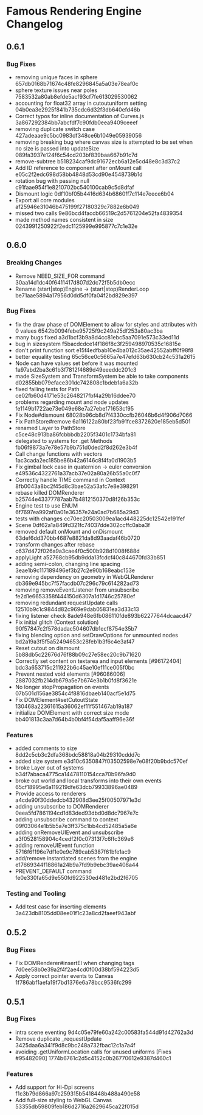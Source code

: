 # Famous Rendering Engine Changelog

## 0.6.1

### Bug Fixes

- removing unique faces in sphere 657db0168b71674c48fe8296845a5a03e78eaf0c
- sphere texture issues near poles 7583532a80ab8efde5acf93cf7fe613029530062
- accounting for float32 array in cutoutuniform setting 04b0ea3e2925f841b735cdc6d32f3db640efd46b
- Correct typos for inline documentation of Curves.js 3a867292384bb7abcfdf7c90fdb0eea9409ceeef
- removing duplicate switch case 427adeaae9c5bc0983df348ce6b1049e05939056
- removing breaking bug where canvas size is attempted to be set when no size is passed into updateSize 089fa3937e124f6c54cd203bf839baa667b91c7d
- remove-subtree b518234caf9dc91672ecb6a12e5cd48e8c3d37c2
- Add ID reference to component after onMount call e05c2f2edc698d58bb4848d53cd90e4548739b1d
- rotation bug with passing null c91faae954f1e8210702bc540100cab9c5d8dfaf
- Dismount logic 0df10bf05b4416d634b6860ff7c114e7eece6b04
- Export all core modules af25946e31046b475199f27180329c7882e6b049
- missed two calls 9e86bcd4faccb66519c2d5761204e52fa4839354
- made method names consistent in size 0243991250922f2edc1125999e995877c7c1e32e


## 0.6.0

### Breaking Changes

- Remove NEED_SIZE_FOR command 30aa14d1dc40f6411417d807d2dc72f5b5db0ecc
- Rename (start|stop)Engine -> (start|stop)RenderLoop be71aae5894a17956d0dd5df0fa04f2bd829e397

### Bug Fixes

- fix the draw phase of DOMElement to allow for styles and attributes with 0 values 6542b0094febe95725f9c249a25df253a80ac3ba
- many bugs fixed a3d1bcf3b9a8d4cc81ebc5aa7091e573c33ed11d
- bug in sizesystem f5bacdcdce14f186f8c3f259498970535c16815e
- don't print function sort e15f4edfbab10e4ba012c35ae42552abff0f98f8
- better equality testing 65c56ce0c5665a7e47efd63b630cb24c531a2615
- Node can have values set before it was mounted 1a97abd2ba3c61b3f7812f4689d49eeeddc201c3
- made SizeSystem and TransformSystem be able to take components d02855bb079eface301dc742808c1bdeb1a6a32b
- fixed failing tests for Path ce02fb60d4171e53c2648217fbf4a29b16ddee70
- problems regarding mount and node updates fe1149b1722ae73e049e68e7a27ebef71653cf95
- Fix Node#dismount 68028b96cb8d7f4330ccfb26046b6d4f906d7066
- Fix PathStore#remove 6a116122a80bf23fb91fce8372620e185eb5d501
- renamed Layer to PathStore c5ce48c913ba86fcbbbdb2205f3401c1734bfa81
- delegated to systems for .get Methods fb06f9873a7e78e57b9b751d0ded2f8d262e3b4f
- Call change functions with vectors 1ac3cada2ec185be86b42a6146c8f4fa0d1903b5
- Fix gimbal lock case in quaternion -> euler conversion e49536c4322761a37acb37e02a80a26b55a0c0f7
- Correctly handle TIME command in Context 8fb0043a8bc2f45d8c3bae52a53afc7e8e398291
- rebase killed DOMRenderer b25744e43377787aab7b4812150370d8f26b353c
- Engine test to use ENUM 6f7697ea992af0a01e36357e24a0ad7b685a29d3
- tests with changes cc70ec20503009ea1acd448225dc12542e191fef
- Scene 0df62a1a849fd321fc74037dde302ccffc0aba3f
- removed default onMount and onDismount 63def6dd370bb4687e8821da8d93aadaf46b0720
- transform changes after rebase c637d472f026a9a3cae4f0c500b928d1008f688d
- applyLight a52768cb95db9dda13fcdcf40c844670fd33b851
- adding semi-colon, changing line spacing 3eae1b9c117189496ef3b27c2e90b168eabc153e
- removing dependency on geometry in WebGLRenderer db369e945bc7f57facdb07c296c79c614282ad73
- removing removeEventListener from unsubscribe fe2d1e6653358f444150d6307a1d1746c25780ef
- removing redundant requestUpdate calls 12510b9c1c9844d82c969e9dab05831ea3d33c13
- fixing listener check 8ade948e6fb086110fde893b62277644dcaacd47
- Fix initial glitch (Context solution) 90f57847c2f578dadac504607db1ecf8754e35b7
- fixing blending option and setDrawOptions for unmounted nodes bd2a19a3f5f5a52494653c28feb1b3f6c4e3af47
- Reset cutout on dismount 5b88db5c22676d76f88b09c27e58ec20c9b71620
- Correctly set content on textarea and input elements [#96172404] bdc3a653715c211922b6c45ae10ef11ce005f0bc
- Prevent nested void elements [#96086006] 2887032fb214db679a5e7b674e3b1b0fd8f3621e
- No longer stopPropagation on events 07b501d156ae3854c4f8816dbaeb140acf5e1d75
- Fix DOMElement#setCutoutState 130468a22361615a36062ef11f551467ab19a187
- initialize DOMElement with correct size mode bb401813c3aa7d64b4b0bf4f54daf5aaff96e36f

### Features

- added comments to size 8dd2c5cb3c2dfa368bdc58818a04b29310cddd7c
- added size system e3d10c6350847f03502598e7e08f20b9bdc570ef
- broke Layer out of systems b34f7abaca4775ca14478110154cca70b96fa9d0
- broke out world and local transforms into their own events 65cf18995e6a119219dfe63dcb79933896ae0489
- Provide access to renderers a4cde90f30ddedcb432908d3ee25f00507971e3d
- adding unsubscribe to DOMRenderer 0eea5fd7861194cd1d83ded93dbd0d8dc7967e7c
- adding unsubscribe command to context 09f03064e1b5b5a7e3ff375c1bb4cd52485a5a6e
- adding onRemoveUIEvent and unsubscribe a3f0528158904c4cedf2f0c07313f7c6ffc369e6
- adding removeUIEvent function 5716f6f196e7df1e0e9c789cab5387f61bfe1ac9
- add/remove instantiated scenes from the engine e17669344f18861a24b9a7fd9b9ebc39ae408a44
- PREVENT_DEFAULT command fe0e330fa65d9e550fd922530ed481e2bd2f6705

### Testing and Tooling

- Add test case for inserting elements 3a423db8105dd08ee01f1c23a8cd2faeef943abf


## 0.5.2

### Bug Fixes

- Fix DOMRenderer#insertEl when changing tags 7d0ee58b0e39a2f4f2ae4cd0f00d38bf594223d5
- Apply correct pointer events to Canvas 1f786abf1aefa19f7bd1376e6a78bcc9536fc299


## 0.5.1

### Bug Fixes

- intra scene eventing 9d4c05e79fe60a242c00583fa544d91d42762a3d
- Remove duplicate _requestUpdate 3425daa6a341f9d8c9bc248a732fbac12c1a7a4f
- avoiding .getUniformLocation calls for unused uniforms [Fixes #95482090] 1774b6761c2d5c4152c0b26770612e9387d460c1

### Features

- Add support for Hi-Dpi screens f1c3b79d866a97c259315b5418448b488a490e58
- Add full-size styling to WebGL Canvas 53355db59809feb186d2716a2629645ca22f015d


